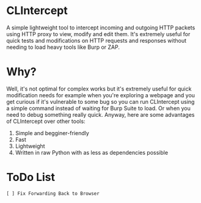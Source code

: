 # CLIntercept

A simple lightweight tool to intercept incoming and outgoing HTTP packets using HTTP proxy to view, modify and edit them. It's extremely useful for quick tests and modifications on HTTP requests and responses without needing to load heavy tools like Burp or ZAP. 

# Why?

Well, it's not optimal for complex works but it's extremely useful for quick modification needs for example when you're exploring a webpage and you get curious if it's vulnerable to some bug so you can run CLIntercept using a simple command instead of waiting for Burp Suite to load. Or when you need to debug something really quick. Anyway, here are some advantages of CLIntercept over other tools:
1. Simple and begginer-friendly
2. Fast
3. Lightweight
4. Written in raw Python with as less as dependencies possible


# ToDo List
	[ ] Fix Forwarding Back to Browser